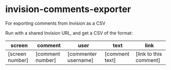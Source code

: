 # invision-comments-exporter
For exporting comments from Invision as a CSV

Run with a shared Invision URL, and get a CSV of the format:

| screen          | comment          | user                 | text           | link                   |
| ------          | -------          | ----                 | ----           | ----                   |
| [screen number] | [comment number] | [commenter username] | [comment text] | [link to this comment] |
